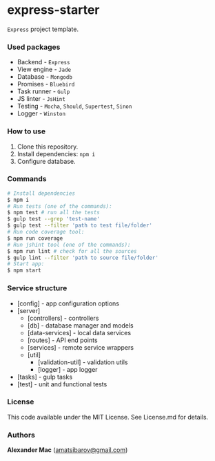 # express-starter
`Express` project template.


### Used packages
 - Backend - `Express`
 - View engine - `Jade`
 - Database - `Mongodb`
 - Promises - `Bluebird`
 - Task runner - `Gulp`
 - JS linter - `JsHint`
 - Testing - `Mocha`, `Should`, `Supertest`, `Sinon`
 - Logger - `Winston`


### How to use
1. Clone this repository.
2. Install dependencies: `npm i`
3. Configure database.


### Commands

```sh
# Install dependencies
$ npm i
# Run tests (one of the commands):
$ npm test # run all the tests
$ gulp test --grep 'test-name'
$ gulp test --filter 'path to test file/folder'
# Run code coverage tool:
$ npm run coverage
# Run jshint tool (one of the commands):
$ npm run lint # check for all the sources
$ gulp lint --filter 'path to source file/folder'
# Start app:
$ npm start
```

### Service structure
- [config] - app configuration options
- [server]
  - [controllers] - controllers
  - [db] - database manager and models
  - [data-services] - local data services
  - [routes] - API end points
  - [services] - remote service wrappers
  - [util]
    - [validation-util] - validation utils
    - [logger] - app logger
- [tasks] - gulp tasks
- [test] - unit and functional tests

### License
This code available under the MIT License.
See License.md for details.

### Authors
**Alexander Mac** ([amatsibarov@gmail.com](mailto:amatsibarov@gmail.com))
